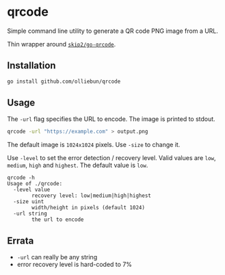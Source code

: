 # qrcode

Simple command line utility to generate a QR code PNG image from a URL.

Thin wrapper around [`skip2/go-qrcode`](https://github.com/skip2/go-qrcode).

## Installation

```sh
go install github.com/olliebun/qrcode
```

## Usage

The `-url` flag specifies the URL to encode. The image is printed to stdout.

```sh
qrcode -url "https://example.com" > output.png
```

The default image is `1024x1024` pixels. Use `-size` to change it.

Use `-level` to set the error detection / recovery level. Valid values are `low`, `medium`, `high` and `highest`. The default value is `low`.

```
qrcode -h
Usage of ./qrcode:
  -level value
        recovery level: low|medium|high|highest
  -size uint
        width/height in pixels (default 1024)
  -url string
        the url to encode
```

## Errata

- `-url` can really be any string
- error recovery level is hard-coded to 7%
